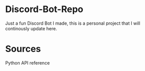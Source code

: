# Discord-Bot-Repo
Just a fun Discord Bot I made, this is a personal project that I will continously update here. 

<h1> Sources </h1>
Python API reference


